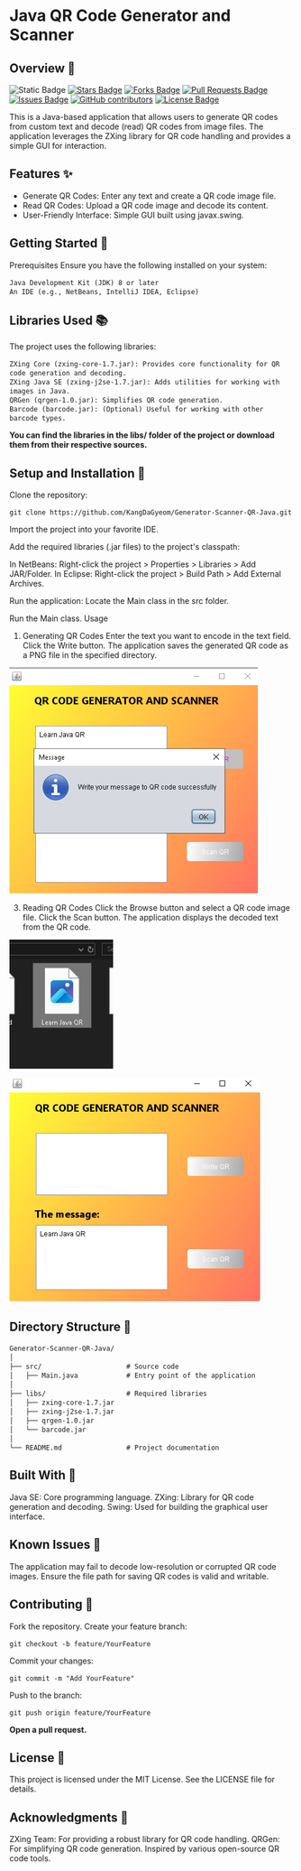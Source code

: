 # Java QR Code Generator and Scanner
## Overview 💨
![Static Badge](https://img.shields.io/badge/Java-Learn-%23ff6f00)
<a href="https://github.com/KangDagyeom/Generator-Scanner-QR-Java/stargazers"><img src="https://img.shields.io/github/stars/KangDagyeom/Generator-Scanner-QR-Java" alt="Stars Badge"/></a>
<a href="https://github.com/KangDagyeom/Generator-Scanner-QR-Java/network/members"><img src="https://img.shields.io/github/forks/KangDagyeom/Generator-Scanner-QR-Java" alt="Forks Badge"/></a>
<a href="https://github.com/KangDagyeom/Generator-Scanner-QR-Java/pulls"><img src="https://img.shields.io/github/issues-pr/KangDagyeom/Generator-Scanner-QR-Java" alt="Pull Requests Badge"/></a>
<a href="https://github.com/KangDagyeom/Generator-Scanner-QR-Java/issues"><img src="https://img.shields.io/github/issues/KangDagyeom/Generator-Scanner-QR-Java" alt="Issues Badge"/></a>
<a href="https://github.com/KangDagyeom/Generator-Scanner-QR-Java/graphs/contributors"><img alt="GitHub contributors" src="https://img.shields.io/github/contributors/KangDagyeom/Generator-Scanner-QR-Java?color=2b9348"></a>
<a href="https://github.com/KangDagyeom/Generator-Scanner-QR-Java/blob/master/LICENSE"><img src="https://img.shields.io/github/license/KangDagyeom/Generator-Scanner-QR-Java?color=2b9348" alt="License Badge"/></a>

This is a Java-based application that allows users to generate QR codes from custom text and decode (read) QR codes from image files. The application leverages the ZXing library for QR code handling and provides a simple GUI for interaction.

## Features ✨

- Generate QR Codes: Enter any text and create a QR code image file.
- Read QR Codes: Upload a QR code image and decode its content.
- User-Friendly Interface: Simple GUI built using javax.swing.

## Getting Started 🌟
Prerequisites
Ensure you have the following installed on your system:
```
Java Development Kit (JDK) 8 or later
An IDE (e.g., NetBeans, IntelliJ IDEA, Eclipse)
```

## Libraries Used 📚
The project uses the following libraries:
```
ZXing Core (zxing-core-1.7.jar): Provides core functionality for QR code generation and decoding.
ZXing Java SE (zxing-j2se-1.7.jar): Adds utilities for working with images in Java.
QRGen (qrgen-1.0.jar): Simplifies QR code generation.
Barcode (barcode.jar): (Optional) Useful for working with other barcode types.
```
**You can find the libraries in the libs/ folder of the project or download them from their respective sources.**

## Setup and Installation 🔽
Clone the repository:
```
git clone https://github.com/KangDaGyeom/Generator-Scanner-QR-Java.git
```
Import the project into your favorite IDE. 

Add the required libraries (.jar files) to the project's classpath:

In NetBeans: Right-click the project > Properties > Libraries > Add JAR/Folder.
In Eclipse: Right-click the project > Build Path > Add External Archives.

Run the application:
Locate the Main class in the src folder.

Run the Main class.
Usage
1. Generating QR Codes
Enter the text you want to encode in the text field.
Click the Write button.
The application saves the generated QR code as a PNG file in the specified directory.

![WriteQR](images/writeqr.png)

3. Reading QR Codes
Click the Browse button and select a QR code image file.
Click the Scan button.
The application displays the decoded text from the QR code.

![files](images/file.png)

![Scanqr](images/scanqr.png)

## Directory Structure 🔰
```
Generator-Scanner-QR-Java/
│
├── src/                     # Source code
│   ├── Main.java            # Entry point of the application
│
├── libs/                    # Required libraries
│   ├── zxing-core-1.7.jar
│   ├── zxing-j2se-1.7.jar
│   ├── qrgen-1.0.jar
│   └── barcode.jar
│
└── README.md                # Project documentation
```

## Built With 🧔
Java SE: Core programming language.
ZXing: Library for QR code generation and decoding.
Swing: Used for building the graphical user interface.

## Known Issues 🚩
The application may fail to decode low-resolution or corrupted QR code images.
Ensure the file path for saving QR codes is valid and writable.

## Contributing 🙌
Fork the repository.
Create your feature branch:
```
git checkout -b feature/YourFeature
```
Commit your changes:
```
git commit -m "Add YourFeature"
```
Push to the branch:
```
git push origin feature/YourFeature
```
**Open a pull request.**

## License 🛑
This project is licensed under the MIT License. See the LICENSE file for details.

## Acknowledgments 💫
ZXing Team: For providing a robust library for QR code handling.
QRGen: For simplifying QR code generation.
Inspired by various open-source QR code tools.
